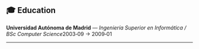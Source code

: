 ## 🎓 Education

**Universidad Autónoma de Madrid** — *Ingeniería Superior en Informática / BSc Computer
Science*2003‑09 → 2009‑01

---
